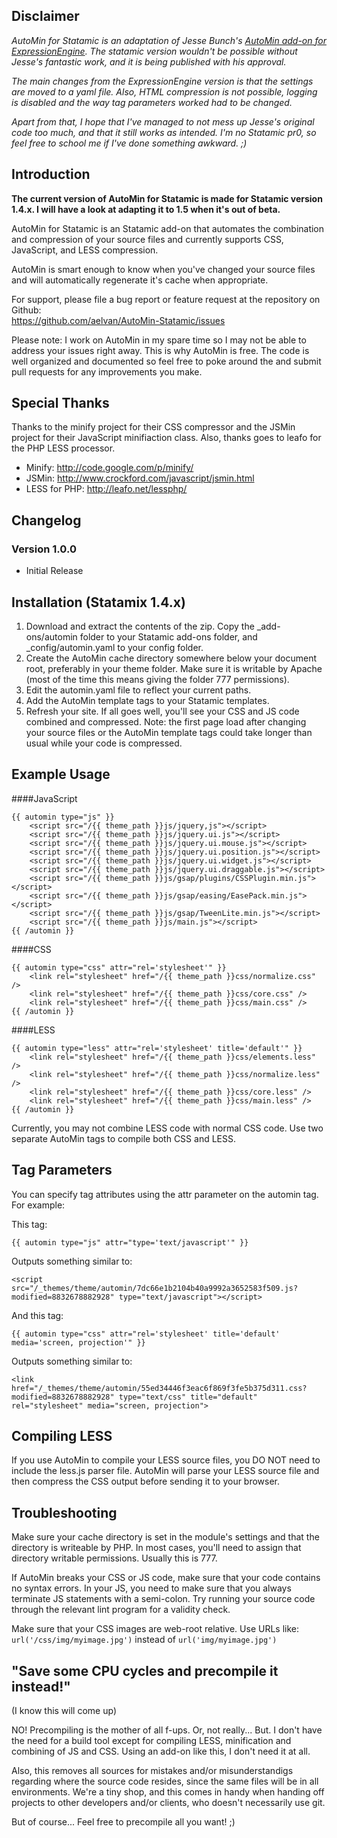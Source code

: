 Disclaimer
---
*AutoMin for Statamic is an adaptation of Jesse Bunch's [AutoMin add-on for ExpressionEngine](https://github.com/bunchjesse/AutoMin). The statamic version wouldn't be possible without Jesse's fantastic work, and it is being published with his approval.*
  
*The main changes from the ExpressionEngine version is that the settings are moved to a yaml file. Also, HTML compression is not possible, logging is disabled and the way tag parameters worked had to be changed.*

*Apart from that, I hope that I've managed to not mess up Jesse's original code too much, and that it still works as intended. I'm no Statamic pr0, so feel free to school me if I've done something awkward. ;)*


Introduction
---
**The current version of AutoMin for Statamic is made for Statamic version 1.4.x. I will have a look at adapting it to 1.5 when it's out of beta.**

AutoMin for Statamic is an Statamic add-on that automates the combination and compression of your source files and currently supports CSS, JavaScript, and LESS compression.

AutoMin is smart enough to know when you've changed your source files and will automatically regenerate it's cache when appropriate.

For support, please file a bug report or feature request at the repository on Github:    
https://github.com/aelvan/AutoMin-Statamic/issues

Please note: I work on AutoMin in my spare time so I may not be able to address your issues right away. This is why AutoMin is free. The code is well organized and documented so feel free to poke around the and submit pull requests for any improvements you make.


Special Thanks
---
Thanks to the minify project for their CSS compressor and the JSMin project for their JavaScript minifiaction class. Also, thanks goes to leafo for the PHP LESS processor. 

 - Minify: http://code.google.com/p/minify/
 - JSMin: http://www.crockford.com/javascript/jsmin.html
 - LESS for PHP: http://leafo.net/lessphp/


Changelog
---
### Version 1.0.0
 - Initial Release


Installation (Statamix 1.4.x)
---
1. Download and extract the contents of the zip. Copy the _add-ons/automin folder to your Statamic add-ons folder, and _config/automin.yaml to your config folder. 
2. Create the AutoMin cache directory somewhere below your document root, preferably in your theme folder. Make sure it is writable by Apache (most of the time this means giving the folder 777 permissions).
3. Edit the automin.yaml file to reflect your current paths.
4. Add the AutoMin template tags to your Statamic templates. 
5. Refresh your site. If all goes well, you'll see your CSS and JS code combined and compressed. Note: the first page load after changing your source files or the AutoMin template tags could take longer than usual while your code is compressed.


Example Usage
---

####JavaScript

    {{ automin type="js" }}
        <script src="/{{ theme_path }}js/jquery,js"></script>
        <script src="/{{ theme_path }}js/jquery.ui.js"></script>
        <script src="/{{ theme_path }}js/jquery.ui.mouse.js"></script>
        <script src="/{{ theme_path }}js/jquery.ui.position.js"></script>
        <script src="/{{ theme_path }}js/jquery.ui.widget.js"></script>
        <script src="/{{ theme_path }}js/jquery.ui.draggable.js"></script>
        <script src="/{{ theme_path }}js/gsap/plugins/CSSPlugin.min.js"></script>
        <script src="/{{ theme_path }}js/gsap/easing/EasePack.min.js"></script>
        <script src="/{{ theme_path }}js/gsap/TweenLite.min.js"></script>
        <script src="/{{ theme_path }}js/main.js"></script>
    {{ /automin }}

####CSS

    {{ automin type="css" attr="rel='stylesheet'" }}
        <link rel="stylesheet" href="/{{ theme_path }}css/normalize.css" />
        <link rel="stylesheet" href="/{{ theme_path }}css/core.css" />
        <link rel="stylesheet" href="/{{ theme_path }}css/main.css" />
    {{ /automin }}


####LESS

    {{ automin type="less" attr="rel='stylesheet' title='default'" }}  
        <link rel="stylesheet" href="/{{ theme_path }}css/elements.less" />
        <link rel="stylesheet" href="/{{ theme_path }}css/normalize.less" />
        <link rel="stylesheet" href="/{{ theme_path }}css/core.less" />
        <link rel="stylesheet" href="/{{ theme_path }}css/main.less" />
    {{ /automin }}


Currently, you may not combine LESS code with normal CSS code. Use two separate AutoMin tags to compile both CSS and LESS.


Tag Parameters
---
You can specify tag attributes using the attr parameter on the automin tag. For example:

This tag:

    {{ automin type="js" attr="type='text/javascript'" }}

Outputs something similar to:

    <script src="/_themes/theme/automin/7dc66e1b2104b40a9992a3652583f509.js?modified=8832678882928" type="text/javascript"></script>

And this tag:

    {{ automin type="css" attr="rel='stylesheet' title='default' media='screen, projection'" }}  

Outputs something similar to:

    <link href="/_themes/theme/automin/55ed34446f3eac6f869f3fe5b375d311.css?modified=8832678882928" type="text/css" title="default" rel="stylesheet" media="screen, projection">


Compiling LESS
---
If you use AutoMin to compile your LESS source files, you DO NOT need to include the less.js parser file. AutoMin will parse your LESS source file and then compress the CSS output before sending it to your browser.


Troubleshooting
---
Make sure your cache directory is set in the module's settings and that the directory is writeable by PHP. In most cases, you'll need to assign that directory writable permissions. Usually this is 777.

If AutoMin breaks your CSS or JS code, make sure that your code contains no syntax errors. In your JS, you need to make sure that you always terminate JS statements with a semi-colon. Try running your source code through the relevant lint program for a validity check.

Make sure that your CSS images are web-root relative. Use URLs like: `url('/css/img/myimage.jpg')` instead of `url('img/myimage.jpg')`


"Save some CPU cycles and precompile it instead!"
---
(I know this will come up)

NO! Precompiling is the mother of all f-ups. Or, not really... But. I don't have the need for a build tool except for compiling LESS, minification and combining of JS and CSS. Using an add-on like this, I don't need it at all. 

Also, this removes all sources for mistakes and/or misunderstandigs regarding where the source code resides, since the same files will be in all environments. We're a tiny shop, and this comes in handy when handing off projects to other developers and/or clients, who doesn't necessarily use git.
         
But of course... Feel free to precompile all you want! ;)         
